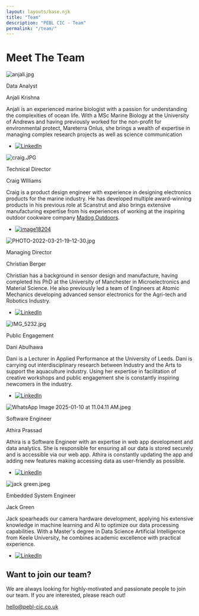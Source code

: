```yaml
---
layout: layouts/base.njk
title: "Team"
description: "PEBL CIC - Team"
permalink: "/team/"
---
```


# Meet The Team

![anjali.jpg](https://static.wixstatic.com/media/f41896_e31186832eab4a46997a31decae1d3b8~mv2.jpg/v1/crop/x_0,y_190,w_851,h_627/fill/w_456,h_336,al_c,q_80,usm_0.66_1.00_0.01,enc_avif,quality_auto/anjali.jpg)

Data Analyst

Anjali Krishna

Anjali is an experienced marine biologist with a passion for understanding the complexities of ocean life. With a MSc Marine Biology at the University of Andrews and having previously worked for the non-profit for environmental protect, Mareterra Onlus, she brings a wealth of expertise in managing complex research projects as well as science communication

* [![LinkedIn](https://static.wixstatic.com/media/6ea5b4a88f0b4f91945b40499aa0af00.png/v1/fill/w_25,h_25,al_c,q_85,usm_0.66_1.00_0.01,enc_avif,quality_auto/6ea5b4a88f0b4f91945b40499aa0af00.png)](https://www.linkedin.com/in/anjali-krishna13/?originalSubdomain=uk)

![craig.JPG](https://static.wixstatic.com/media/f41896_6f5c26ea86024eb6936936ae943b6185~mv2.jpg/v1/crop/x_209,y_102,w_3610,h_2663/fill/w_456,h_336,al_c,q_80,usm_0.66_1.00_0.01,enc_avif,quality_auto/craig_JPG.jpg)

Technical Director

Craig WIlliams

Craig is a product design engineer with experience in designing electronics products for the marine industry. He has developed multiple award-winning products in his previous role at Scanstrut and also brings extensive manufacturing expertise from his experiences of working at the inspiring outdoor cookware company [Madog Outdoors](https://www.madogoutdoors.com/).

* [![image18204](https://static.wixstatic.com/media/f41896_29805d6abfd2471190e41bc4dd6ce6e5~mv2.png/v1/fill/w_25,h_25,al_c,q_85,usm_0.66_1.00_0.01,enc_avif,quality_auto/f41896_29805d6abfd2471190e41bc4dd6ce6e5~mv2.png)](https://www.linkedin.com/in/caitlin-taylor-robinson/)

![PHOTO-2022-03-21-19-12-30.jpg](https://static.wixstatic.com/media/f41896_d71871f517764a23b03b504c74e54824~mv2.jpg/v1/crop/x_0,y_229,w_768,h_566/fill/w_456,h_336,al_c,q_80,usm_0.66_1.00_0.01,enc_avif,quality_auto/PHOTO-2022-03-21-19-12-30.jpg)

Managing Director

Christian Berger

Christian has a background in sensor design and manufacture, having completed his PhD at the University of Manchester in Microelectronics and Material Science. He also previously led a team of Engineers at Atomic Mechanics developing advanced sensor electronics for the Agri-tech and Robotics Industry.

* [![LinkedIn](https://static.wixstatic.com/media/6ea5b4a88f0b4f91945b40499aa0af00.png/v1/fill/w_25,h_25,al_c,q_85,usm_0.66_1.00_0.01,enc_avif,quality_auto/6ea5b4a88f0b4f91945b40499aa0af00.png)](https://www.linkedin.com/search/results/all/?heroEntityKey=urn%3Ali%3Afsd_profile%3AACoAAAyQnPQBpCtzoiFm1L85tBvXF2dNHfcRxFI&keywords=christian%20berger&origin=RICH_QUERY_SUGGESTION&position=0&searchId=fa303292-6d81-49be-acb3-70da2d268556&sid=\)QV)

![IMG_5232.jpg](https://static.wixstatic.com/media/f41896_1059a4b16d95417288d00249bd7cc7f9~mv2.jpg/v1/crop/x_0,y_144,w_750,h_553/fill/w_456,h_336,al_c,q_80,usm_0.66_1.00_0.01,enc_avif,quality_auto/IMG_5232.jpg)

Public Engagement

Dani Abulhawa

Dani is a Lecturer in Applied Performance at the University of Leeds. Dani is carrying out interdisciplinary research between Industry and the Arts to support the aquaculture industry. Using her expertise in facilitation of creative workshops and public engagement she is constantly inspiring newcomers in the industry.

* [![LinkedIn](https://static.wixstatic.com/media/6ea5b4a88f0b4f91945b40499aa0af00.png/v1/fill/w_25,h_25,al_c,q_85,usm_0.66_1.00_0.01,enc_avif,quality_auto/6ea5b4a88f0b4f91945b40499aa0af00.png)](https://www.linkedin.com/in/dani-abulhawa/)

![WhatsApp Image 2025-01-10 at 11.04.11 AM.jpeg](https://static.wixstatic.com/media/f41896_d746268d6e4c48c8a7de9e34cfc3ea65~mv2.jpeg/v1/crop/x_0,y_357,w_1200,h_884/fill/w_456,h_336,al_c,q_80,usm_0.66_1.00_0.01,enc_avif,quality_auto/WhatsApp%20Image%202025-01-10%20at%2011_04_11%20AM.jpeg)

Software Engineer

Athira Prassad

Athira is a Software Engineer with an expertise in web app development and data analytics. She is responsible for ensuring all our data is stored securely and is accessible via our web app. Athira is constantly updating the app and adding new features making accessing data as user-friendly as possible.

* [![LinkedIn](https://static.wixstatic.com/media/6ea5b4a88f0b4f91945b40499aa0af00.png/v1/fill/w_25,h_25,al_c,q_85,usm_0.66_1.00_0.01,enc_avif,quality_auto/6ea5b4a88f0b4f91945b40499aa0af00.png)](https://www.linkedin.com/in/athirasp96/?originalSubdomain=uk)

![jack green.jpeg](https://static.wixstatic.com/media/f41896_00db8cdd64864d0fb8b715f7ed6be11f~mv2.jpeg/v1/crop/x_0,y_26,w_200,h_147/fill/w_279,h_206,al_c,lg_1,q_80,enc_avif,quality_auto/jack%20green.jpeg)

Embedded System Engineer

Jack Green

Jack spearheads our camera hardware development, applying his extensive knowledge in machine learning and AI to optimize our data processing capabilities. With a Master's degree in Data Science Artificial Intelligence from Keele University, he combines academic excellence with practical experience.

* [![LinkedIn](https://static.wixstatic.com/media/6ea5b4a88f0b4f91945b40499aa0af00.png/v1/fill/w_25,h_25,al_c,q_85,usm_0.66_1.00_0.01,enc_avif,quality_auto/6ea5b4a88f0b4f91945b40499aa0af00.png)](https://www.linkedin.com/in/caitlin-taylor-robinson/)

## Want to join our team?

We are always looking for highly-motivated and passionate people to join our team. If you are interested, please reach out!

[hello@pebl-cic.co.uk](mailto:info@mysite.com)
